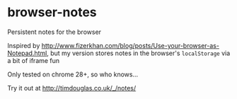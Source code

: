 browser-notes
=============

Persistent notes for the browser

Inspired by http://www.fizerkhan.com/blog/posts/Use-your-browser-as-Notepad.html, but my version stores notes in the browser's `localStorage` via a bit of iframe fun

Only tested on chrome 28+, so who knows...

Try it out at http://timdouglas.co.uk/_/notes/
